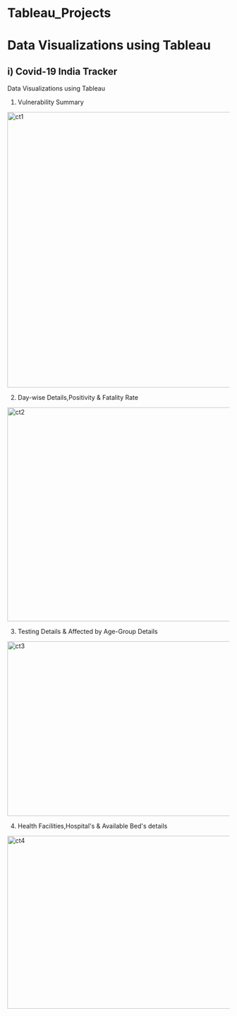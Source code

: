 # Tableau_Projects
# Data Visualizations using Tableau
## i) Covid-19 India Tracker

Data Visualizations using Tableau
1) Vulnerability Summary

<a data-flickr-embed="true" href="https://www.flickr.com/photos/191468544@N08/50712449328/in/dateposted-public/" title="ct1"><img src="https://live.staticflickr.com/65535/50712449328_0b7722e36a_o.png" width="898" height="623" alt="ct1"></a><script async src="//embedr.flickr.com/assets/client-code.js" charset="utf-8"></script>

2) Day-wise Details,Positivity & Fatality Rate

<a data-flickr-embed="true" href="https://www.flickr.com/photos/191468544@N08/50713185831/in/dateposted-public/" title="ct2"><img src="https://live.staticflickr.com/65535/50713185831_19c1854773_o.png" width="900" height="484" alt="ct2"></a><script async src="//embedr.flickr.com/assets/client-code.js" charset="utf-8"></script>

3) Testing Details & Affected by Age-Group Details

<a data-flickr-embed="true" href="https://www.flickr.com/photos/191468544@N08/50713185771/in/dateposted-public/" title="ct3"><img src="https://live.staticflickr.com/65535/50713185771_ba7a4fe7a0_o.png" width="1004" height="395" alt="ct3"></a><script async src="//embedr.flickr.com/assets/client-code.js" charset="utf-8"></script>

4) Health Facilities,Hospital's & Available Bed's details

<a data-flickr-embed="true" href="https://www.flickr.com/photos/191468544@N08/50713267807/in/dateposted-public/" title="ct4"><img src="https://live.staticflickr.com/65535/50713267807_3c43d78543_o.png" width="1009" height="391" alt="ct4"></a><script async src="//embedr.flickr.com/assets/client-code.js" charset="utf-8"></script>

